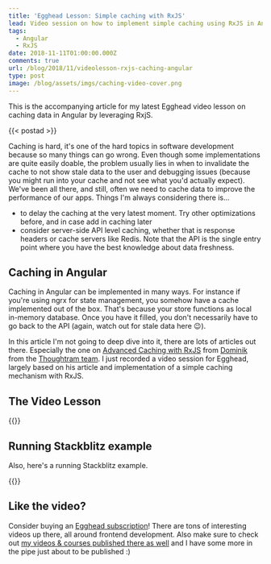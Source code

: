```yaml
---
title: 'Egghead Lesson: Simple caching with RxJS'
lead: Video session on how to implement simple caching using RxJS in Angular
tags:
  - Angular
  - RxJS
date: 2018-11-11T01:00:00.000Z
comments: true
url: /blog/2018/11/videolesson-rxjs-caching-angular
type: post
image: /blog/assets/imgs/caching-video-cover.png
---
```


<div class="article-intro">
    This is the accompanying article for my latest Egghead video lesson on caching data in Angular by leveraging RxjS.
</div>

{{< postad >}}

Caching is hard, it's one of the hard topics in software development because so many things can go wrong. Even though some implementations are quite easily doable, the problem usually lies in when to invalidate the cache to not show stale data to the user and debugging issues (because you might run into your cache and not see what you'd actually expect). We've been all there, and still, often we need to cache data to improve the performance of our apps. Things I'm always considering there is...

- to delay the caching at the very latest moment. Try other optimizations before, and in case add in caching later
- consider server-side API level caching, whether that is response headers or cache servers like Redis. Note that the API is the single entry point where you have the best knowledge about data freshness.

## Caching in Angular

Caching in Angular can be implemented in many ways. For instance if you're using ngrx for state management, you somehow have a cache implemented out of the box. That's because your store functions as local in-memory database. Once you have it filled, you don't necessarily have to go back to the API (again, watch out for stale data here :wink:).

In this article I'm not going to deep dive into it, there are lots of articles out there. Especially the one on [Advanced Caching with RxJS](https://blog.thoughtram.io/angular/2018/03/05/advanced-caching-with-rxjs.html) from [Dominik](https://twitter.com/elmd_) from the [Thoughtram team](https://blog.thoughtram.io). I just recorded a video session for Egghead, largely based on his article and implementation of a simple caching mechanism with RxJS.

## The Video Lesson

{{<egghead-lesson uid="lessons/angular-cache-data-in-angular-services-using-rxjs">}}
 

## Running Stackblitz example

Also, here's a running Stackblitz example.

{{<stackblitz uid="edit/angular-egghead-rxjs-caching" >}}
 

## Like the video?

Consider buying an [Egghead subscription](https://egghead.io/pricing?from=go-pro-nav)! There are tons of interesting videos up there, all around frontend development. Also make sure to check out [my videos & courses published there as well](/videos) and I have some more in the pipe just about to be published :)
